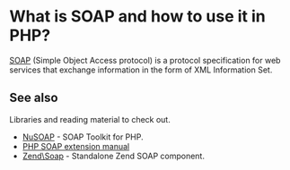 # What is SOAP and how to use it in PHP?

[SOAP](https://en.wikipedia.org/wiki/SOAP) (Simple Object Access protocol) is a
protocol specification for web services that exchange information in the form of
XML Information Set.

## See also

Libraries and reading material to check out.

* [NuSOAP](http://nusoap.sourceforge.net/) - SOAP Toolkit for PHP.
* [PHP SOAP extension manual](http://php.net/manual/en/book.soap.php)
* [Zend\\Soap](https://github.com/zendframework/zend-soap) - Standalone Zend SOAP
  component.
